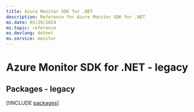 ```yaml
---
title: Azure Monitor SDK for .NET
description: Reference for Azure Monitor SDK for .NET
ms.date: 03/29/2024
ms.topic: reference
ms.devlang: dotnet
ms.service: monitor
---
```

# Azure Monitor SDK for .NET - legacy
## Packages - legacy
[!INCLUDE [packages](monitor-index.md)]
